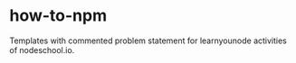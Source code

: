 # how-to-npm
Templates with commented problem statement for learnyounode activities of nodeschool.io.
